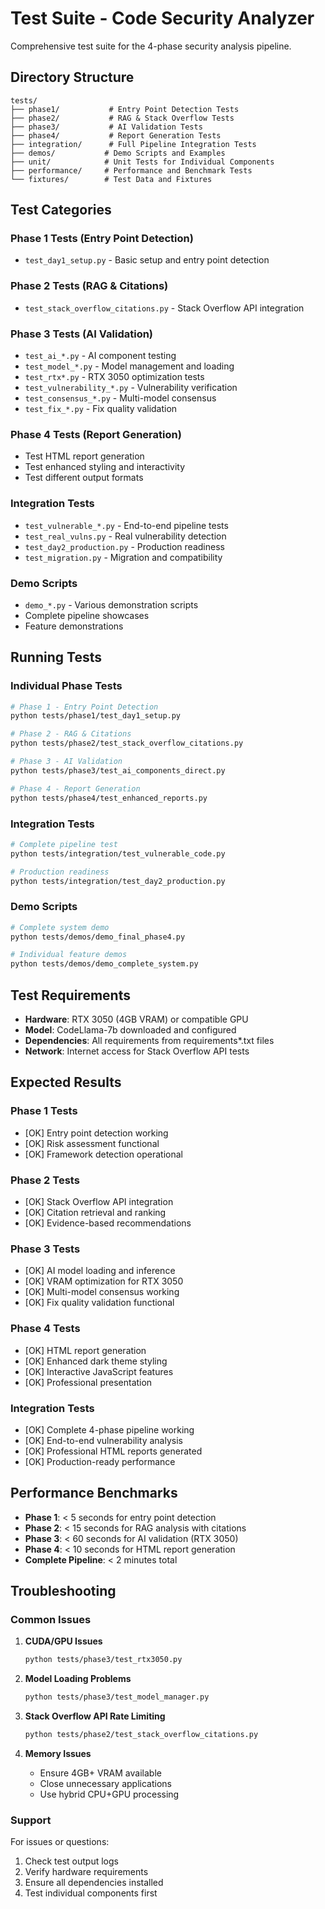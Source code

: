 # Test Suite - Code Security Analyzer

Comprehensive test suite for the 4-phase security analysis pipeline.

## Directory Structure

```
tests/
├── phase1/           # Entry Point Detection Tests
├── phase2/           # RAG & Stack Overflow Tests  
├── phase3/           # AI Validation Tests
├── phase4/           # Report Generation Tests
├── integration/      # Full Pipeline Integration Tests
├── demos/           # Demo Scripts and Examples
├── unit/            # Unit Tests for Individual Components
├── performance/     # Performance and Benchmark Tests
└── fixtures/        # Test Data and Fixtures
```

## Test Categories

### Phase 1 Tests (Entry Point Detection)
- `test_day1_setup.py` - Basic setup and entry point detection

### Phase 2 Tests (RAG & Citations)
- `test_stack_overflow_citations.py` - Stack Overflow API integration

### Phase 3 Tests (AI Validation)
- `test_ai_*.py` - AI component testing
- `test_model_*.py` - Model management and loading
- `test_rtx*.py` - RTX 3050 optimization tests
- `test_vulnerability_*.py` - Vulnerability verification
- `test_consensus_*.py` - Multi-model consensus
- `test_fix_*.py` - Fix quality validation

### Phase 4 Tests (Report Generation)
- Test HTML report generation
- Test enhanced styling and interactivity
- Test different output formats

### Integration Tests
- `test_vulnerable_*.py` - End-to-end pipeline tests
- `test_real_vulns.py` - Real vulnerability detection
- `test_day2_production.py` - Production readiness
- `test_migration.py` - Migration and compatibility

### Demo Scripts
- `demo_*.py` - Various demonstration scripts
- Complete pipeline showcases
- Feature demonstrations

## Running Tests

### Individual Phase Tests
```bash
# Phase 1 - Entry Point Detection
python tests/phase1/test_day1_setup.py

# Phase 2 - RAG & Citations  
python tests/phase2/test_stack_overflow_citations.py

# Phase 3 - AI Validation
python tests/phase3/test_ai_components_direct.py

# Phase 4 - Report Generation
python tests/phase4/test_enhanced_reports.py
```

### Integration Tests
```bash
# Complete pipeline test
python tests/integration/test_vulnerable_code.py

# Production readiness
python tests/integration/test_day2_production.py
```

### Demo Scripts
```bash
# Complete system demo
python tests/demos/demo_final_phase4.py

# Individual feature demos
python tests/demos/demo_complete_system.py
```

## Test Requirements

- **Hardware**: RTX 3050 (4GB VRAM) or compatible GPU
- **Model**: CodeLlama-7b downloaded and configured
- **Dependencies**: All requirements from requirements*.txt files
- **Network**: Internet access for Stack Overflow API tests

## Expected Results

### Phase 1 Tests
- [OK] Entry point detection working
- [OK] Risk assessment functional
- [OK] Framework detection operational

### Phase 2 Tests
- [OK] Stack Overflow API integration
- [OK] Citation retrieval and ranking
- [OK] Evidence-based recommendations

### Phase 3 Tests
- [OK] AI model loading and inference
- [OK] VRAM optimization for RTX 3050
- [OK] Multi-model consensus working
- [OK] Fix quality validation functional

### Phase 4 Tests
- [OK] HTML report generation
- [OK] Enhanced dark theme styling
- [OK] Interactive JavaScript features
- [OK] Professional presentation

### Integration Tests
- [OK] Complete 4-phase pipeline working
- [OK] End-to-end vulnerability analysis
- [OK] Professional HTML reports generated
- [OK] Production-ready performance

## Performance Benchmarks

- **Phase 1**: < 5 seconds for entry point detection
- **Phase 2**: < 15 seconds for RAG analysis with citations
- **Phase 3**: < 60 seconds for AI validation (RTX 3050)
- **Phase 4**: < 10 seconds for HTML report generation
- **Complete Pipeline**: < 2 minutes total

## Troubleshooting

### Common Issues

1. **CUDA/GPU Issues**
   ```bash
   python tests/phase3/test_rtx3050.py
   ```

2. **Model Loading Problems**
   ```bash
   python tests/phase3/test_model_manager.py
   ```

3. **Stack Overflow API Rate Limiting**
   ```bash
   python tests/phase2/test_stack_overflow_citations.py
   ```

4. **Memory Issues**
   - Ensure 4GB+ VRAM available
   - Close unnecessary applications
   - Use hybrid CPU+GPU processing

### Support

For issues or questions:
1. Check test output logs
2. Verify hardware requirements
3. Ensure all dependencies installed
4. Test individual components first